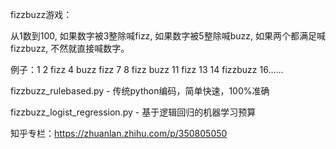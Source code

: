 fizzbuzz游戏：

从1数到100, 如果数字被3整除喊fizz, 如果数字被5整除喊buzz, 如果两个都满足喊fizzbuzz, 不然就直接喊数字。

例子：1 2 fizz 4 buzz fizz 7 8 fizz buzz 11 fizz 13 14 fizzbuzz 16......

fizzbuzz_rulebased.py - 传统python编码，简单快速，100%准确

fizzbuzz_logist_regression.py - 基于逻辑回归的机器学习预算

知乎专栏：https://zhuanlan.zhihu.com/p/350805050
